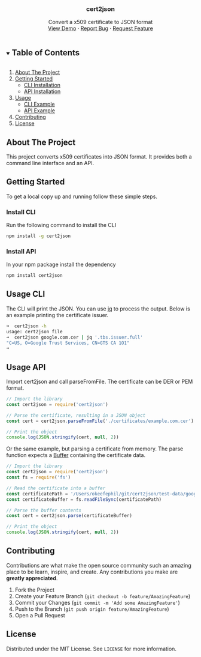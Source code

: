 <!--
*** Thanks for checking out the Best-README-Template. If you have a suggestion
*** that would make this better, please fork the repo and create a pull request
*** or simply open an issue with the tag "enhancement".
*** Thanks again! Now go create something AMAZING! :D
***
***
***
*** To avoid retyping too much info. Do a search and replace for the following:
*** twitter_handle, email, project_title, project_description
-->



<!-- PROJECT LOGO -->
<p align="center">
  <h3 align="center">cert2json</h3>

  <p align="center">
    Convert a x509 certificate to JSON format
    <br />
    <a href="https://github.com/philwantsfish/cert2json">View Demo</a>
    ·
    <a href="https://github.com/philwantsfish/cert2json/issues">Report Bug</a>
    ·
    <a href="https://github.com/philwantsfish/cert2json/issues">Request Feature</a>
  </p>
</p>



<!-- TABLE OF CONTENTS -->
<details open="open">
  <summary><h2 style="display: inline-block">Table of Contents</h2></summary>
  <ol>
    <li>
      <a href="#about-the-project">About The Project</a>
    </li>
    <li>
      <a href="#getting-started">Getting Started</a>
      <ul>
        <li><a href="#installation">CLI Installation</a></li>
        <li><a href="#installation">API Installation</a></li>
      </ul>
    </li>
    <li>
        <a href="#usage">Usage</a>
        <ul>
            <li><a href="#installation">CLI Example</a></li>
            <li><a href="#installation">API Example</a></li>
        </ul>
    </li>
    <li><a href="#contributing">Contributing</a></li>
    <li><a href="#license">License</a></li>
  </ol>
</details>



<!-- ABOUT THE PROJECT -->
## About The Project

This project converts x509 certificates into JSON format. It provides both a command line interface and an API. 


<!-- GETTING STARTED -->
## Getting Started

To get a local copy up and running follow these simple steps.

### Install CLI

Run the following command to install the CLI

```sh
npm install -g cert2json
```


### Install API

In your npm package install the dependency

```sh
npm install cert2json
```


<!-- USAGE EXAMPLES -->
## Usage CLI

The CLI will print the JSON. You can use [jq](https://github.com/stedolan/jq) to process the output. Below is an example printing the certificate issuer.

```sh
➜  cert2json -h
usage: cert2json file
➜  cert2json google.com.cer | jq '.tbs.issuer.full'
"C=US, O=Google Trust Services, CN=GTS CA 1O1"
➜  
```

## Usage API

Import cert2json and call parseFromFile. The certificate can be DER or PEM format. 

```javascript
// Import the library
const cert2json = require('cert2json')

// Parse the certificate, resulting in a JSON object
const cert = cert2json.parseFromFile('./certificates/example.com.cer')

// Print the object
console.log(JSON.stringify(cert, null, 2))
```

Or the same example, but parsing a certificate from memory. The parse function expects a [Buffer](https://nodejs.org/api/buffer.html) containing the certificate data.

```javascript
// Import the library
const cert2json = require('cert2json')
const fs = require('fs')

// Read the certificate into a buffer
const certificatePath = '/Users/okeefephil/git/cert2json/test-data/google.com.cer'
const certificateBuffer = fs.readFileSync(certificatePath)

// Parse the buffer contents
const cert = cert2json.parse(certificateBuffer)

// Print the object
console.log(JSON.stringify(cert, null, 2))
```

<!-- CONTRIBUTING -->
## Contributing

Contributions are what make the open source community such an amazing place to be learn, inspire, and create. Any contributions you make are **greatly appreciated**.

1. Fork the Project
2. Create your Feature Branch (`git checkout -b feature/AmazingFeature`)
3. Commit your Changes (`git commit -m 'Add some AmazingFeature'`)
4. Push to the Branch (`git push origin feature/AmazingFeature`)
5. Open a Pull Request

<!-- LICENSE -->
## License

Distributed under the MIT License. See `LICENSE` for more information.

